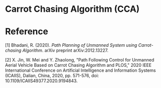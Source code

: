 # Carrot Chasing Algorithm (CCA)


# Reference
[1] Bhadani, R. (2020). _Path Planning of Unmanned System using Carrot-chasing Algorithm_. arXiv preprint arXiv:2012.13227.

[2] X. Jin, W. Mei and Y. Zhaolong, "Path Following Control for Unmanned Aerial Vehicle Based on Carrot Chasing Algorithm and PLOS," 2020 IEEE International Conference on Artificial Intelligence and Information Systems (ICAIIS), Dalian, China, 2020, pp. 571-576, doi: 10.1109/ICAIIS49377.2020.9194843.
